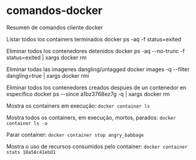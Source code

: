 # comandos-docker
Resumen de comandos cliente docker

Listar todos los containers terminados
docker ps -aq -f status=exited

Eliminar todos los contenedores detenidos
docker ps -aq --no-trunc -f status=exited | xargs docker rm

Eliminar todas las imagenes dangling/untagged
docker images -q --filter dangling=true | xargs docker rmi


Eliminar todos los contenedores creados despues de un contenedor en específico
docker ps --since a1bz3768ez7g -q | xargs docker rm

Mostra os containers em execução:
`docker container ls` 

Mostra todos os containers, em execução, mortos, parados:
`docker container ls -a`

Parar container:
`docker container stop angry_babbage`

Mostra o uso de recursos consumidos pelo container:
`docker container stats 18a58c41ebd1`
